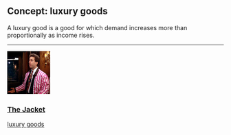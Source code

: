 ## Concept: luxury goods

A luxury good is a good for which demand increases more than proportionally as income rises.

<hr>
<div class="clip-listing">
<img src="media/icons/jacket.jpg" alt="The Jacket icon">

### [The Jacket](../../clip/8/)

[luxury goods](/concept/luxury-goods/)
</div>

